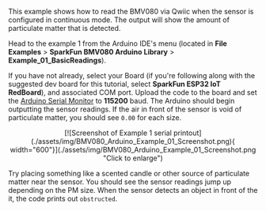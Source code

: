 This example shows how to read the BMV080 via Qwiic when the sensor is configured in continuous mode. The output will show the amount of particulate matter that is detected.

Head to the example 1 from the Arduino IDE's menu (located in **File** **Examples** > **SparkFun BMV080 Arduino Library** > **Example_01_BasicReadings**).

If you have not already, select your Board (if you're following along with the suggested dev board for this tutorial, select **SparkFun ESP32 IoT RedBoard**), and associated COM port. Upload the code to the board and set the [Arduino Serial Monitor](https://learn.sparkfun.com/tutorials/terminal-basics/all#arduino-serial-monitor-windows-mac-linux) to **115200** baud. The Arduino should begin outputting the sensor readings. If the air in front of the sensor is void of particulate matter, you should see `0.00` for each size.

<center>
[![Screenshot of Example 1 serial printout](./assets/img/BMV080_Arduino_Example_01_Screenshot.png){ width="600"}](./assets/img/BMV080_Arduino_Example_01_Screenshot.png "Click to enlarge")
</center>

Try placing something like a scented candle or other source of particulate matter near the sensor. You should see the sensor readings jump up depending on the PM size. When the sensor detects an object in front of the it, the code prints out `obstructed`.
